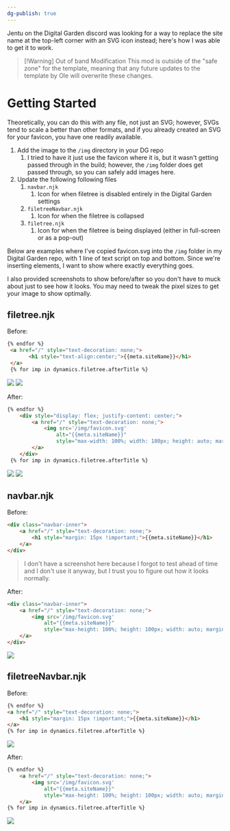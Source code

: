 ```yaml
---
dg-publish: true
---
```

Jentu on the Digital Garden discord was looking for a way to replace the site name at the top-left corner with an SVG icon instead; here's how I was able to get it to work.

> [!Warning] Out of band Modification
> This mod is outside of the "safe zone" for the template, meaning that any future updates to the template by Ole will overwrite these changes.

# Getting Started

Theoretically, you can do this with any file, not just an SVG; however, SVGs tend to scale a better than other formats, and if you already created an SVG for your favicon, you have one readily available.

1. Add the image to the `/img` directory in your DG repo
	1. I tried to have it just use the favicon where it is, but it wasn't getting passed through in the build; however, the `/img` folder does get passed through, so you can safely add images here.
2. Update the following following files
	1. `navbar.njk`
		1. Icon for when filetree is disabled entirely in the Digital Garden settings
	2. `filetreeNavbar.njk`
		1. Icon for when the filetree is collapsed
	3. `filetree.njk`
		1. Icon for when the filetree is being displayed (either in full-screen or as a pop-out)

Below are examples where I've copied favicon.svg into the `/img` folder in my Digital Garden repo, with 1 line of text script on top and bottom. Since we're inserting elements, I want to show where exactly everything goes. 

I also provided screenshots to show before/after so you don't have to muck about just to see how it looks. You may need to tweak the pixel sizes to get your image to show optimally.

## filetree.njk
Before:
```html
{% endfor %}
 <a href="/" style="text-decoration: none;">
	   <h1 style="text-align:center;">{{meta.siteName}}</h1>
 </a>
 {% for imp in dynamics.filetree.afterTitle %}
```
![](../assets/images/cbfdbdeb471b7eb3a7382ce6b42e8256.png)
![](../assets/images/45f4fa3f2b7d7bd3a2aae6318b73411c.png)

After:
```html
{% endfor %}
	<div style="display: flex; justify-content: center;">
		<a href="/" style="text-decoration: none;">
			<img src='/img/favicon.svg'
				alt="{{meta.siteName}}"
				style="max-width: 100%; width: 180px; height: auto; margin: 15px !important; display: block;">
		</a>
	</div>
 {% for imp in dynamics.filetree.afterTitle %}
```

![](../assets/images/21bab61a18fb1eb9e8dac7873b0b5e62.png)
![](../assets/images/3fa58e803f23e7eafe742069fff9b13b.png)
## navbar.njk
Before:
```html
<div class="navbar-inner">
	<a href="/" style="text-decoration: none;">
		<h1 style="margin: 15px !important;">{{meta.siteName}}</h1>
	</a>
</div>
```

> I don't have a screenshot here because I forgot to test ahead of time and I don't use it anyway, but I trust you to figure out how it looks normally.

After:
```html
<div class="navbar-inner">
	<a href="/" style="text-decoration: none;">
		<img src='/img/favicon.svg'
			alt="{{meta.siteName}}"
			style="max-height: 100%; height: 100px; width: auto; margin: 15px !important; display: block;">
	</a>
</div>
```

![](../assets/images/bc95812fc11fcc38cd6bb9379dbead64.png)
## filetreeNavbar.njk

Before:
```html
{% endfor %}
<a href="/" style="text-decoration: none;">
	<h1 style="margin: 15px !important;">{{meta.siteName}}</h1>
</a>
{% for imp in dynamics.filetree.afterTitle %}
```
![](../assets/images/2b16e73fef2eb9532f114085fe0936b6.png)

After:
```html
{% endfor %}
	<a href="/" style="text-decoration: none;">
		<img src='/img/favicon.svg'
			alt="{{meta.siteName}}"
			style="max-height: 100%; height: 100px; width: auto; margin: 15px !important; display: block;">
	</a>
{% for imp in dynamics.filetree.afterTitle %}
```

![](../assets/images/993bbbd765f16db0b031af2c64c00439.png)